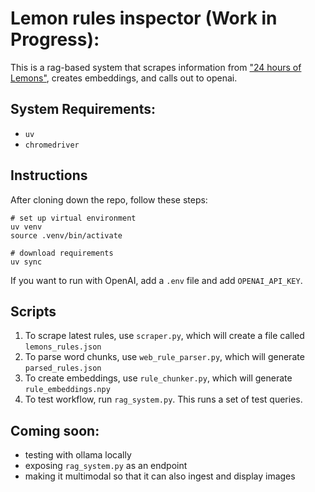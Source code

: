 # Lemon rules inspector (Work in Progress):

This is a rag-based system that scrapes information from ["24 hours of Lemons"](https://24hoursoflemons.com/), creates embeddings, and calls out to openai.

## System Requirements:

- `uv`
- `chromedriver`

## Instructions

After cloning down the repo, follow these steps:

```
# set up virtual environment
uv venv
source .venv/bin/activate

# download requirements
uv sync
```

If you want to run with OpenAI, add a `.env` file and add `OPENAI_API_KEY`.

## Scripts

1. To scrape latest rules, use `scraper.py`, which will create a file called `lemons_rules.json`
2. To parse word chunks, use `web_rule_parser.py`, which will generate `parsed_rules.json`
3. To create embeddings, use `rule_chunker.py`, which will generate `rule_embeddings.npy`
4. To test workflow, run `rag_system.py`. This runs a set of test queries.

## Coming soon:

- testing with ollama locally
- exposing `rag_system.py` as an endpoint
- making it multimodal so that it can also ingest and display images
